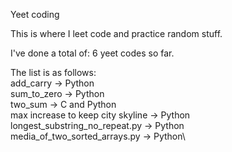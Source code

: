 Yeet coding

This is where I leet code and practice random stuff.

I've done a total of: 6 yeet codes so far.

The list is as follows:\
add_carry -> Python \
sum_to_zero -> Python \
two_sum -> C and Python\
max increase to keep city skyline -> Python\
longest_substring_no_repeat.py -> Python\
media_of_two_sorted_arrays.py -> Python\

